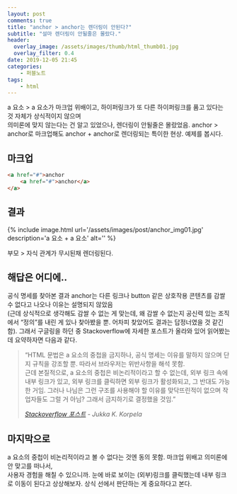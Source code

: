 ```yaml
---
layout: post
comments: true
title: "anchor > anchor는 렌더링이 안된다?"
subtitle: "설마 렌더링이 안될줄은 몰랐다."
header:
  overlay_image: /assets/images/thumb/html_thumb01.jpg
  overlay_filter: 0.4
date: 2019-12-05 21:45
categories:
    - 퍼블노트
tags:
    - html
---
```

a 요소 &gt; a 요소가 마크업 위배이고, 하이퍼링크가 또 다른 하이퍼링크를 품고 있다는 것 자체가 상식적이지 않으며  
의미론에 맞지 않는다는 건 알고 있었으나, 렌더링이 안될줄은 몰랐었음. anchor &gt; anchor로 마크업해도 anchor + anchor로 렌더링되는 특이한 현상. 예제를 봅시다.

## 마크업
```html
<a href="#">anchor
    <a href="#">anchor</a>
</a>
```

## 결과

{% include image.html url='/assets/images/post/anchor_img01.jpg' description='a 요소 + a 요소' alt='' %}

부모 &gt; 자식 관계가 무시된채 렌더링된다.

## 해답은 어디에..
공식 명세를 찾아본 결과 anchor는 다른 링크나 button 같은 상호작용 콘텐츠를 감쌀 수 없다고 나오나 이유는 설명되지 않았음  
(근데 상식적으로 생각해도 감쌀 수 없는 게 맞는데, 왜 감쌀 수 없는지 공신력 있는 조직에서 &ldquo;정의&rdquo;를 내린 게 있나 찾아봤을 뿐. 어차피 찾았어도 결과는 답정너였을 것 같긴 함). 그래서 구글링을 하던 중 Stackoverflow에 자세한 포스트가 올라와 있어 읽어봤는데 요약하자면 다음과 같다.

> &ldquo;HTML 문법은 a 요소의 중첩을 금지하나, 공식 명세는 이유를 말하지 않으며 단지 규칙을 강조할 뿐. 따라서 브라우저는 위반사항을 해석 못함.  
근데 본질적으로, a 요소의 중첩은 비논리적이라고 할 수 없는데, 외부 링크 속에 내부 링크가 있고, 외부 링크를 클릭하면 외부 링크가 활성화되고, 그 반대도 가능한 거임. 그러나 나님은 그런 구조를 사용해야 할 이유를 맞닥뜨린적이 없으며 작업자들도 그럴 거 아님? 그래서 금지하기로 결정했을 것임.&rdquo;
> 
> <cite><a href="https://stackoverflow.com/questions/13052598/creating-anchor-tag-inside-anchor-tag" target="_blank">Stackoverflow 포스트</a> - Jukka K. Korpela</cite>

## 마지막으로
a 요소의 중첩이 비논리적이라고 볼 수 없다는 것엔 동의 못함. 마크업 위배고 의미론에 안 맞고를 떠나서,  
사용자 경험을 해칠 수 있으니까. 눈에 바로 보이는 (외부)링크를 클릭했는데 내부 링크로 이동이 된다고 상상해보자. 상식 선에서 판단하는 게 중요하다고 본다.